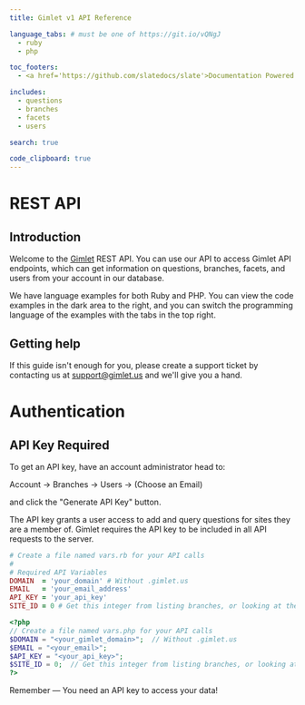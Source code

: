 ```yaml
---
title: Gimlet v1 API Reference

language_tabs: # must be one of https://git.io/vQNgJ
  - ruby
  - php

toc_footers:
  - <a href='https://github.com/slatedocs/slate'>Documentation Powered by Slate</a>

includes:
  - questions
  - branches
  - facets
  - users

search: true

code_clipboard: true
---
```


# REST API

## Introduction

Welcome to the [Gimlet](https://gimlet.us) REST API. You can use our API to access Gimlet API endpoints, which can get information on questions, branches, facets, and users from your account in our database.

We have language examples for both Ruby and PHP. You can view the code examples in the dark area to the right, and you can switch the programming language of the examples with the tabs in the top right.

## Getting help

If this guide isn't enough for you, please create a support ticket by contacting us at [support@gimlet.us](mailto:support@gimlet.us) and we'll give you a hand.

# Authentication

## API Key Required

To get an API key, have an account administrator head to:

Account -> Branches -> Users -> (Choose an Email)

and click the "Generate API Key" button.

The API key grants a user access to add and query questions for sites they are a member of. Gimlet requires the API key to be included in all API requests to the server.

```ruby
# Create a file named vars.rb for your API calls
#
# Required API Variables
DOMAIN  = 'your_domain' # Without .gimlet.us
EMAIL   = 'your_email_address'
API_KEY = 'your_api_key'
SITE_ID = 0 # Get this integer from listing branches, or looking at the URL in the new question form

```

```php
<?php
// Create a file named vars.php for your API calls
$DOMAIN = "<your_gimlet_domain>";  // Without .gimlet.us
$EMAIL = "<your_email>";
$API_KEY = "<your_api_key>";
$SITE_ID = 0;  // Get this integer from listing branches, or looking at the URL in the new question form
?>

```

<aside class="success">
Remember — You need an API key to access your data!
</aside>
